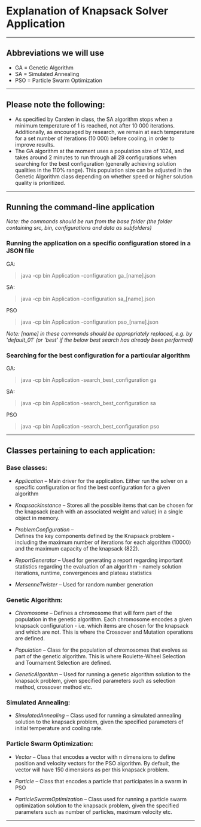 # Explanation of Knapsack Solver Application

-------------------------------------------------------------------------------------------------------
## Abbreviations we will use

* GA = Genetic Algorithm
* SA = Simulated Annealing 
* PSO = Particle Swarm Optimization

-------------------------------------------------------------------------------------------------------

## Please note the following:

* As specified by Carsten in class, the SA algorithm stops when a minimum temperature of 1 is 
  reached, not after 10 000 iterations. Additionally, as encouraged by research, we remain at each
  temperature for a set number of iterations (10 000) before cooling, in order to improve results.
* The GA algorithm at the moment uses a population size of 1024, and takes around 2 minutes to run 
  through all 28 configurations when searching for the best configuration (generally achieving
  solution qualities in the 110% range). This population size can be adjusted in the Genetic Algorithm
  class depending on whether speed or higher solution quality is prioritized.

-------------------------------------------------------------------------------------------------------

## Running the command-line application

<em> Note: the commands should be run from the base folder (the folder containing src, bin, configurations and data as subfolders) </em>

### Running the application on a specific configuration stored in a JSON file

GA:

> java -cp bin Application -configuration ga_[name].json

SA: 

> java -cp bin Application -configuration sa_[name].json

PSO

> java -cp bin Application -configuration pso_[name].json

<em> Note: [name] in these commands should be appropriately replaced, e.g. by 'default_01' (or 'best' if the below best search has already been performed) </em>

### Searching for the best configuration for a particular algorithm

GA:

> java -cp bin Application -search_best_configuration ga

SA: 

> java -cp bin Application -search_best_configuration sa

PSO

> java -cp bin Application -search_best_configuration pso

-------------------------------------------------------------------------------------------------------

## Classes pertaining to each application:

###   Base classes:

* <em>Application</em> –
        Main driver for the application. Either run the solver on a specific
        configuration or find the best configuration for a given algorithm

* <em>KnapsackInstance</em> – 
        Stores all the possible items that can be chosen for the knapsack
        (each with an associated weight and value) in a single object in memory.

* <em>ProblemConfiguration</em> –  
        Defines the key components defined by the Knapsack problem - including the
        maximum number of iterations for each algorithm (10000) and the maximum capacity
        of the knapsack (822).

* <em>ReportGenerator</em> – 
        Used for generating a report regarding important statistics regarding
        the evaluation of an algorithm - namely solution iterations, runtime,
        convergences and plateau statistics

* <em>MersenneTwister</em> – 
        Used for random number generation

###  Genetic Algorithm:

* <em>Chromosome</em> – 
    Defines a chromosome that will form part of the population in the genetic
    algorithm. Each chromosome encodes a given knapsack configuration - i.e.
    which items are chosen for the knapsack and which are not.  This is where 
    the Crossover and Mutation operations are defined.

* <em>Population</em> – 
    Class for the population of chromosomes that evolves as part of the genetic
    algorithm. This is where Roulette-Wheel Selection and Tournament Selection 
    are defined.

* <em>GeneticAlgorithm</em> – 
    Used for running a genetic algorithm solution to the knapsack problem,
    given specified parameters such as selection method, crossover method
    etc.

###   Simulated Annealing:

* <em>SimulatedAnnealing</em> – 
    Class used for running a simulated annealing solution to the knapsack
    problem, given the specified parameters of initial temperature and cooling
    rate.

###   Particle Swarm Optimization:

* <em>Vector</em> – 
    Class that encodes a vector with n dimensions to define position and velocity vectors for the
    PSO algorithm. By default, the vector will have 150 dimensions as per this knapsack problem.

* <em>Particle</em> – 
    Class that encodes a particle that participates in a swarm in PSO

* <em>ParticleSwarmOptimization</em> – 
    Class used for running a particle swarm optimization solution to the knapsack
    problem, given the specified parameters such as number of particles, maximum
    velocity etc.

-------------------------------------------------------------------------------------------------------

   
